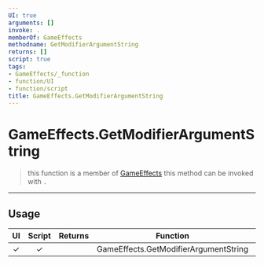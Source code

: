 ```yaml
---
UI: true
arguments: []
invoke: .
memberOf: GameEffects
methodname: GetModifierArgumentString
returns: []
script: true
tags:
- GameEffects/_function
- function/UI
- function/script
title: GameEffects.GetModifierArgumentString
---
```

# GameEffects.GetModifierArgumentString
> this function is a member of [GameEffects](civ-6/lua/GameEffects.md)
> this method can be invoked with `.`
-----
## Usage
|  UI | Script | Returns | Function | Arguments |
|:---:|:------:|-------:|:--------:|:---------|
|✓|✓||GameEffects.GetModifierArgumentString||
